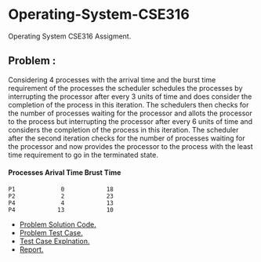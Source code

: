 # Operating-System-CSE316
 Operating System CSE316 Assigment.
## Problem :
Considering 4 processes with the arrival time and the burst time requirement of the processes the scheduler schedules the processes by interrupting the processor after every 3 units of time and does consider the completion of the process in this iteration. The schedulers then checks for the number of processes waiting for the processor and allots the processor to the process but interrupting the processor after every 6 units of time and considers the completion of the process in this iteration. The scheduler after the second iteration checks for the number of processes waiting for the processor and now provides the processor to the process with the least time requirement to go in the terminated state.
#### Processes    Arival Time   Brust Time
    P1             0            18
    P2             2            23
    P4             4            13
    P4            13            10

+ [Problem Solution Code.](https://https://github.com/vniranjan26/Operating-System-CSE316/blob/master/Operating_system_schedular_code.cpp) 
+ [Problem Test Case.](https://#) 
+ [Test Case Explnation.](https://#)
+ [Report.](https://https://github.com/vniranjan26/Operating-System-CSE316/blob/master/os_report.docx) 
